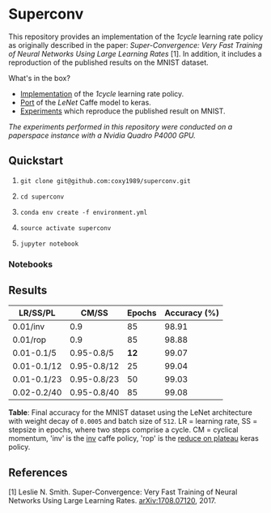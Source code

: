 # Superconv

This repository provides an implementation of the *1cycle* learning rate policy as originally described in the paper: *Super-Convergence: Very Fast Training of Neural Networks Using Large Learning Rates* [1]. In addition, it includes a reproduction of the published results on the MNIST dataset.

What's in the box?

- [Implementation](https://github.com/coxy1989/superconv/blob/master/modules/callbacks.py) of the *1cycle* learning rate policy.
- [Port](https://github.com/coxy1989/superconv/blob/master/modules/model.py) of the *LeNet* Caffe model to keras.
- [Experiments]() which reproduce the published result on MNIST.

*The experiments performed in this repository were conducted on a paperspace instance with a Nvidia Quadro P4000 GPU.*

## Quickstart

1. `git clone git@github.com:coxy1989/superconv.git`

2. `cd superconv` 

3. `conda env create -f environment.yml`

3. `source activate superconv`

4. `jupyter notebook`

### Notebooks

## Results

|  LR/SS/PL |  CM/SS | Epochs  | Accuracy (%)  |
|---|---|---|---|
| 0.01/inv  | 0.9  |  85 | 98.91  |
| 0.01/rop  | 0.9  |  85 | 98.88  | 
| 0.01-0.1/5  | 0.95-0.8/5  | **12**  | 99.07  |
| 0.01-0.1/12  | 0.95-0.8/12  | 25  | 99.04  |
| 0.01-0.1/23  | 0.95-0.8/23  | 50  | 99.03  |
| 0.02-0.2/40  | 0.95-0.8/40  | 85  | 99.08  |

**Table**: Final accuracy for the MNIST dataset using the LeNet architecture with weight decay of `0.0005` and batch size of `512`. LR = learning rate, SS = stepsize in epochs, where two steps comprise a cycle. CM = cyclical momentum, 'inv' is the [inv](https://github.com/coxy1989/superconv/blob/master/modules/callbacks.py#L44) caffe policy, 'rop' is the [reduce on plateau](https://www.tensorflow.org/api_docs/python/tf/keras/callbacks/ReduceLROnPlateau) keras policy.

## References

[1] Leslie N. Smith. Super-Convergence: Very Fast Training of Neural Networks Using Large Learning Rates. [arXiv:1708.07120](https://arxiv.org/pdf/1708.07120.pdf), 2017.